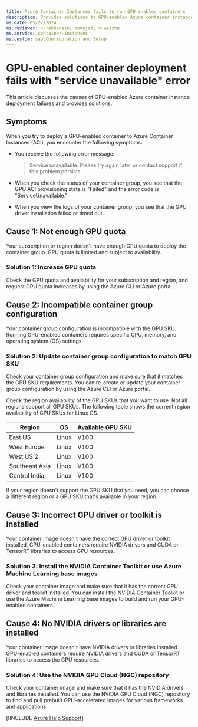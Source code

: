 ```yaml
---
title: Azure Container Instances fails to run GPU-enabled containers
description: Provides solutions to GPU-enabled Azure container instance deployment failures.
ms.date: 05/27/2024
ms.reviewer: v-rekhanain, momajed, v-weizhu
ms.service: container-instances
ms.custom: sap:Configuration and Setup
---
```

# GPU-enabled container deployment fails with "service unavailable" error

This article discusses the causes of GPU-enabled Azure container instance deployment failures and provides solutions.

## Symptoms

When you try to deploy a GPU-enabled container to Azure Container Instances (ACI), you encounter the following symptoms:

- You receive the following error message:

  > Service unavailable. Please try again later or contact support if this problem persists.

- When you check the status of your container group, you see that the GPU ACI provisioning state is "Failed" and the error code is "ServiceUnavailable."
- When you view the logs of your container group, you see that the GPU driver installation failed or timed out.

## Cause 1: Not enough GPU quota

Your subscription or region doesn't have enough GPU quota to deploy the container group. GPU quota is limited and subject to availability.

### Solution 1: Increase GPU quota

Check the GPU quota and availability for your subscription and region, and request GPU quota increases by using the Azure CLI or Azure portal.

## Cause 2: Incompatible container group configuration

Your container group configuration is incompatible with the GPU SKU. Running GPU-enabled containers requires specific CPU, memory, and operating system (OS) settings.

### Solution 2: Update container group configuration to match GPU SKU

Check your container group configuration and make sure that it matches the GPU SKU requirements. You can re-create or update your container group configuration by using the Azure CLI or Azure portal.

Check the region availability of the GPU SKUs that you want to use. Not all regions support all GPU SKUs. The following table shows the current region availability of GPU SKUs for Linux OS.

|Region|	OS	|Available GPU SKU|
|---|---|---|
|East US|	Linux|	V100|
|West Europe|	Linux|	V100|
|West US 2|	Linux|	V100|
|Southeast Asia|	Linux|	V100|
|Central India|	Linux	|V100|

If your region doesn't support the GPU SKU that you need, you can choose a different region or a GPU SKU that's available in your region.


## Cause 3: Incorrect GPU driver or toolkit is installed

Your container image doesn't have the correct GPU driver or toolkit installed. GPU-enabled containers require NVIDIA drivers and CUDA or TensorRT libraries to access GPU resources.

### Solution 3: Install the NVIDIA Container Toolkit or use Azure Machine Learning base images

Check your container image and make sure that it has the correct GPU driver and toolkit installed. You can install the NVIDIA Container Toolkit or use the Azure Machine Learning base images to build and run your GPU-enabled containers.

## Cause 4: No NVIDIA drivers or libraries are installed

Your container image doesn't have NVIDIA drivers or libraries installed. GPU-enabled containers require NVIDIA drivers and CUDA or TensorRT libraries to access the GPU resources.
 
### Solution 4: Use the NVIDIA GPU Cloud (NGC) repository

Check your container image and make sure that it has the NVIDIA drivers and libraries installed. You can use the NVIDIA GPU Cloud (NGC) repository to find and pull prebuilt GPU-accelerated images for various frameworks and applications.

[!INCLUDE [Azure Help Support](../../../includes/azure-help-support.md)]
